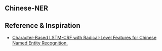 ## Chinese-NER
## Reference & Inspiration
- [Character-Based LSTM-CRF with Radical-Level Features for Chinese Named Entity Recognition.](http://tcci.ccf.org.cn/conference/2016/papers/119.pdf)
